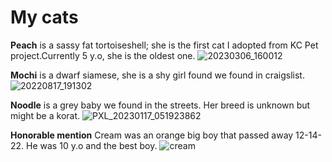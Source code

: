 My cats
=========
**Peach** is a sassy fat tortoiseshell; she is the first cat I adopted from KC Pet project.Currently 5 y.o, she is the oldest one. 
![20230306_160012](https://user-images.githubusercontent.com/123142971/225985496-6595bef4-1611-467c-a169-42f31be1c5d2.jpg)

**Mochi** is a dwarf siamese, she is a shy girl found we found in craigslist.  ![20220817_191302](https://user-images.githubusercontent.com/123142971/225985397-390d59bd-0ef0-4189-abb3-0850bb2d0cee.jpg)

**Noodle** is a grey baby we found in the streets. Her breed is unknown but might be a korat. 
![PXL_20230117_051923862](https://user-images.githubusercontent.com/123142971/225985954-40cfcd9b-76e9-463a-9930-0ef73b997b47.jpg)

**Honorable mention** Cream was an orange big boy that passed away 12-14-22. He was 10 y.o and the best boy. 
![cream](https://user-images.githubusercontent.com/123142971/225986963-99e72a7f-1cab-4f34-8587-66cc62a893b3.jpg)
